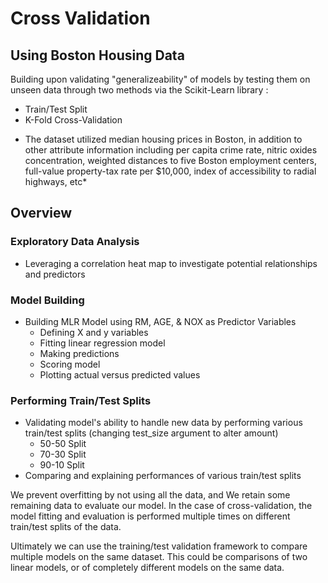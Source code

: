 # Cross Validation
## Using Boston Housing Data 

Building upon validating "generalizeability" of models by testing them on unseen data through two methods via the Scikit-Learn library : 
  - Train/Test Split
  - K-Fold Cross-Validation  

* The dataset utilized median housing prices in Boston, in addition to other attribute information including per capita crime rate, nitric oxides concentration,  weighted distances to five Boston employment centers, full-value property-tax rate per $10,000, index of accessibility to radial highways, etc* 

## Overview 

### Exploratory Data Analysis
- Leveraging a correlation heat map to investigate potential relationships and predictors

### Model Building
- Building MLR Model using RM, AGE, & NOX as Predictor Variables
  - Defining X and y variables 
  - Fitting linear regression model 
  - Making predictions 
  - Scoring model 
  - Plotting actual versus predicted values 

### Performing Train/Test Splits
- Validating model's ability to handle new data by performing various train/test splits (changing test_size argument to alter amount)
  - 50-50 Split
  - 70-30 Split
  - 90-10 Split
- Comparing and explaining performances of  various train/test splits 

We prevent overfitting by not using all the data, and
We retain some remaining data to evaluate our model.
In the case of cross-validation, the model fitting and evaluation is performed multiple times on different train/test splits of the data.

Ultimately we can use the training/test validation framework to compare multiple models on the same dataset. This could be comparisons of two linear models, or of completely different models on the same data.

